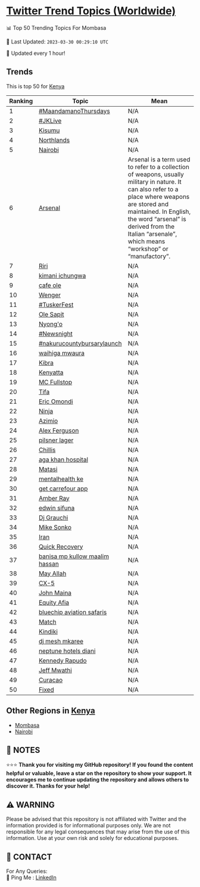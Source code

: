 [Twitter Trend Topics (Worldwide)](https://github.com/ErcinDedeoglu/Twitter-Trend-Topics)
==========


📊 Top 50 Trending Topics For Mombasa

📆 Last Updated: `2023-03-30 00:29:10 UTC`

🔧 Updated every 1 hour!


## Trends

This is top 50 for [Kenya](</Kenya>)

| Ranking | Topic | Mean |
| ------- | ------------ | ------------ |
| 1 | [#MaandamanoThursdays](http://twitter.com/search?q=%23MaandamanoThursdays) | N/A |
| 2 | [#JKLive](http://twitter.com/search?q=%23JKLive) | N/A |
| 3 | [Kisumu](http://twitter.com/search?q=Kisumu) | N/A |
| 4 | [Northlands](http://twitter.com/search?q=Northlands) | N/A |
| 5 | [Nairobi](http://twitter.com/search?q=Nairobi) | N/A |
| 6 | [Arsenal](http://twitter.com/search?q=Arsenal) | Arsenal is a term used to refer to a collection of weapons, usually military in nature. It can also refer to a place where weapons are stored and maintained. In English, the word “arsenal” is derived from the Italian “arsenale”, which means “workshop” or “manufactory”. |
| 7 | [Riri](http://twitter.com/search?q=Riri) | N/A |
| 8 | [kimani ichungwa](http://twitter.com/search?q=kimani+ichungwa) | N/A |
| 9 | [cafe ole](http://twitter.com/search?q=cafe+ole) | N/A |
| 10 | [Wenger](http://twitter.com/search?q=Wenger) | N/A |
| 11 | [#TuskerFest](http://twitter.com/search?q=%23TuskerFest) | N/A |
| 12 | [Ole Sapit](http://twitter.com/search?q=Ole+Sapit) | N/A |
| 13 | [Nyong'o](http://twitter.com/search?q=Nyong%27o) | N/A |
| 14 | [#Newsnight](http://twitter.com/search?q=%23Newsnight) | N/A |
| 15 | [#nakurucountybursarylaunch](http://twitter.com/search?q=%23nakurucountybursarylaunch) | N/A |
| 16 | [waihiga mwaura](http://twitter.com/search?q=waihiga+mwaura) | N/A |
| 17 | [Kibra](http://twitter.com/search?q=Kibra) | N/A |
| 18 | [Kenyatta](http://twitter.com/search?q=Kenyatta) | N/A |
| 19 | [MC Fullstop](http://twitter.com/search?q=MC+Fullstop) | N/A |
| 20 | [Tifa](http://twitter.com/search?q=Tifa) | N/A |
| 21 | [Eric Omondi](http://twitter.com/search?q=Eric+Omondi) | N/A |
| 22 | [Ninja](http://twitter.com/search?q=Ninja) | N/A |
| 23 | [Azimio](http://twitter.com/search?q=Azimio) | N/A |
| 24 | [Alex Ferguson](http://twitter.com/search?q=Alex+Ferguson) | N/A |
| 25 | [pilsner lager](http://twitter.com/search?q=pilsner+lager) | N/A |
| 26 | [Chillis](http://twitter.com/search?q=Chillis) | N/A |
| 27 | [aga khan hospital](http://twitter.com/search?q=aga+khan+hospital) | N/A |
| 28 | [Matasi](http://twitter.com/search?q=Matasi) | N/A |
| 29 | [mentalhealth ke](http://twitter.com/search?q=mentalhealth+ke) | N/A |
| 30 | [get carrefour app](http://twitter.com/search?q=get+carrefour+app) | N/A |
| 31 | [Amber Ray](http://twitter.com/search?q=Amber+Ray) | N/A |
| 32 | [edwin sifuna](http://twitter.com/search?q=edwin+sifuna) | N/A |
| 33 | [Dj Grauchi](http://twitter.com/search?q=Dj+Grauchi) | N/A |
| 34 | [Mike Sonko](http://twitter.com/search?q=Mike+Sonko) | N/A |
| 35 | [Iran](http://twitter.com/search?q=Iran) | N/A |
| 36 | [Quick Recovery](http://twitter.com/search?q=Quick+Recovery) | N/A |
| 37 | [banisa mp kullow maalim hassan](http://twitter.com/search?q=banisa+mp+kullow+maalim+hassan) | N/A |
| 38 | [May Allah](http://twitter.com/search?q=May+Allah) | N/A |
| 39 | [CX-5](http://twitter.com/search?q=CX-5) | N/A |
| 40 | [John Maina](http://twitter.com/search?q=John+Maina) | N/A |
| 41 | [Equity Afia](http://twitter.com/search?q=Equity+Afia) | N/A |
| 42 | [bluechip aviation safaris](http://twitter.com/search?q=bluechip+aviation+safaris) | N/A |
| 43 | [Match](http://twitter.com/search?q=Match) | N/A |
| 44 | [Kindiki](http://twitter.com/search?q=Kindiki) | N/A |
| 45 | [dj mesh mkaree](http://twitter.com/search?q=dj+mesh+mkaree) | N/A |
| 46 | [neptune hotels diani](http://twitter.com/search?q=neptune+hotels+diani) | N/A |
| 47 | [Kennedy Rapudo](http://twitter.com/search?q=Kennedy+Rapudo) | N/A |
| 48 | [Jeff Mwathi](http://twitter.com/search?q=Jeff+Mwathi) | N/A |
| 49 | [Curacao](http://twitter.com/search?q=Curacao) | N/A |
| 50 | [Fixed](http://twitter.com/search?q=Fixed) | N/A |



## Other Regions in [Kenya](</Kenya>)

* [Mombasa](</Kenya/Mombasa.md>)
* [Nairobi](</Kenya/Nairobi.md>)



## 📝 NOTES

⭐⭐⭐ **Thank you for visiting my GitHub repository! If you found the content helpful or valuable, leave a star on the repository to show your support. It encourages me to continue updating the repository and allows others to discover it. Thanks for your help!**


## ⚠️ WARNING

Please be advised that this repository is not affiliated with Twitter and the information provided is for informational purposes only. We are not responsible for any legal consequences that may arise from the use of this information. Use at your own risk and solely for educational purposes.


## 📨 CONTACT

 For Any Queries:  
            🏓 Ping Me : [LinkedIn](https://www.linkedin.com/in/ercindedeoglu/)
